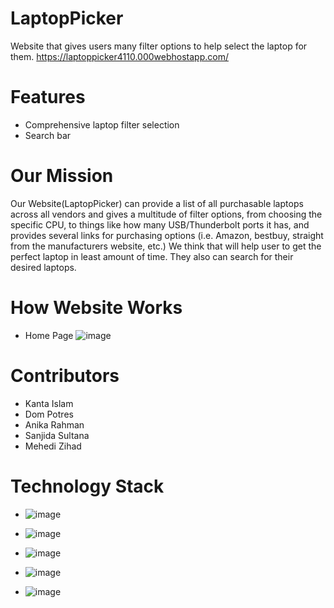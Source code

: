 # LaptopPicker
Website that gives users many filter options to help select the laptop for them.
https://laptoppicker4110.000webhostapp.com/

# Features
- Comprehensive laptop filter selection
- Search bar
# Our Mission
Our Website(LaptopPicker) can provide a list of all purchasable laptops across all vendors and gives a multitude of filter options, from choosing the specific CPU, to things like how many USB/Thunderbolt ports it has, and provides several links for purchasing options (i.e. Amazon, bestbuy, straight from the manufacturers website, etc.) We think that will help user to get the perfect laptop in least amount of time. They also can search for their desired laptops.
# How Website Works
- Home Page
![image](https://user-images.githubusercontent.com/84642696/207211871-7069dcc3-f917-4754-88b0-66bf54e2eea4.png)













# Contributors
- Kanta Islam
- Dom Potres
- Anika Rahman
- Sanjida Sultana
- Mehedi Zihad

# Technology Stack
- ![image](https://user-images.githubusercontent.com/84642696/207213856-01b23754-e64f-4af6-9a98-d0e6458bf0f3.png)

- ![image](https://user-images.githubusercontent.com/84642696/207213894-b747f5d9-c73c-4c47-8917-b41dfc345209.png)

- ![image](https://user-images.githubusercontent.com/84642696/207213975-dda4b04c-bcdf-4c4b-80b5-36ee36f88c5d.png)

- ![image](https://user-images.githubusercontent.com/84642696/207214046-4492932e-ba4e-48c3-ad01-44558cdb24a6.png)

- ![image](https://user-images.githubusercontent.com/84642696/207214307-e0e873b1-c468-4d33-8fa4-d7051ba8da45.png)

